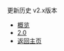 <div class="sidebar_title icon-product__UCloudStack_v2.x/v1.x">更新历史 v2.x版本</div>

* [概览](/UCloudStack_v2.x/changelog/README.md)
* [2.0 ](/UCloudStack_v2.x/changelog/2.0.md)
* [返回主页](/UCloudStack_v2.x/README.md)

